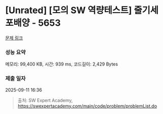 # [Unrated] [모의 SW 역량테스트] 줄기세포배양 - 5653 

[문제 링크](https://swexpertacademy.com/main/code/problem/problemDetail.do?contestProbId=AWXRJ8EKe48DFAUo) 

### 성능 요약

메모리: 99,400 KB, 시간: 939 ms, 코드길이: 2,429 Bytes

### 제출 일자

2025-09-11 16:36



> 출처: SW Expert Academy, https://swexpertacademy.com/main/code/problem/problemList.do